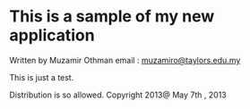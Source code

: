 This is a sample of my new application 
=================================


Written by Muzamir Othman 
email : muzamiro@taylors.edu.my 

This is just a test. 

Distribution is so allowed. 
Copyright 2013@ May 7th , 2013